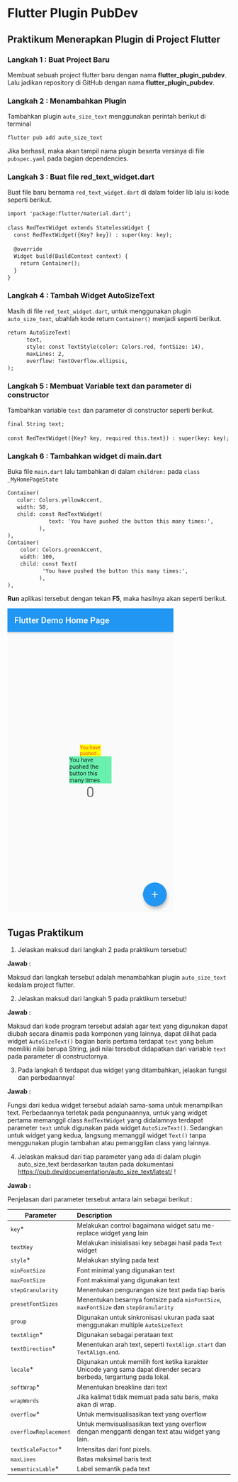 # Flutter Plugin PubDev

## Praktikum Menerapkan Plugin di Project Flutter

### Langkah 1 : Buat Project Baru

Membuat sebuah project flutter baru dengan nama **flutter_plugin_pubdev**. Lalu jadikan repository di GitHub dengan nama **flutter_plugin_pubdev**.

### Langkah 2 : Menambahkan Plugin 

Tambahkan plugin `auto_size_text` menggunakan perintah berikut di terminal

```
flutter pub add auto_size_text
```

Jika berhasil, maka akan tampil nama plugin beserta versinya di file `pubspec.yaml` pada bagian dependencies.

### Langkah 3 : Buat file red_text_widget.dart

Buat file baru bernama `red_text_widget.dart` di dalam folder lib lalu isi kode seperti berikut.

```
import 'package:flutter/material.dart';

class RedTextWidget extends StatelessWidget {
  const RedTextWidget({Key? key}) : super(key: key);

  @override
  Widget build(BuildContext context) {
    return Container();
  }
}
```

### Langkah 4 : Tambah Widget AutoSizeText

Masih di file `red_text_widget.dart`, untuk menggunakan plugin `auto_size_text`, ubahlah kode return `Container()` menjadi seperti berikut.

```
return AutoSizeText(
      text,
      style: const TextStyle(color: Colors.red, fontSize: 14),
      maxLines: 2,
      overflow: TextOverflow.ellipsis,
);
```

### Langkah 5 : Membuat Variable text dan parameter di constructor

Tambahkan variable `text` dan parameter di constructor seperti berikut.

```
final String text;

const RedTextWidget({Key? key, required this.text}) : super(key: key);
```

### Langkah 6 : Tambahkan widget di main.dart

Buka file `main.dart` lalu tambahkan di dalam `children:` pada `class _MyHomePageState`

```
Container(
   color: Colors.yellowAccent,
   width: 50,
   child: const RedTextWidget(
             text: 'You have pushed the button this many times:',
          ),
),
Container(
    color: Colors.greenAccent,
    width: 100,
    child: const Text(
           'You have pushed the button this many times:',
          ),
),
```
**Run** aplikasi tersebut dengan tekan **F5**, maka hasilnya akan seperti berikut.

![screenshot](images/01.png)

## Tugas Praktikum 

1. Jelaskan maksud dari langkah 2 pada praktikum tersebut!

**Jawab :**

Maksud dari langkah tersebut adalah menambahkan plugin `auto_size_text` kedalam project flutter. 

2. Jelaskan maksud dari langkah 5 pada praktikum tersebut!

**Jawab :**

Maksud dari kode program tersebut adalah agar text yang digunakan dapat diubah secara dinamis pada komponen yang lainnya, dapat dilihat pada widget `AutoSizeText()` bagian baris pertama terdapat `text` yang belum memiliki nilai berupa String, jadi nilai tersebut didapatkan dari variable `text` pada parameter di constructornya. 

3. Pada langkah 6 terdapat dua widget yang ditambahkan, jelaskan fungsi dan perbedaannya!

**Jawab :**

Fungsi dari kedua widget tersebut adalah sama-sama untuk menampilkan text. Perbedaannya terletak pada pengunaannya, untuk yang widget pertama memanggil class `RedTextWidget` yang didalamnya terdapat parameter `text` untuk digunakan pada widget `AutoSizeText()`. Sedangkan untuk widget yang kedua, langsung memanggil widget `Text()` tanpa menggunakan plugin tambahan atau pemanggilan class yang lainnya. 

4. Jelaskan maksud dari tiap parameter yang ada di dalam plugin auto_size_text berdasarkan tautan pada dokumentasi https://pub.dev/documentation/auto_size_text/latest/ !

**Jawab :**

Penjelasan dari parameter tersebut antara lain sebagai berikut :

| Parameter     | Description   | 
| ------------- |:--------------| 
| `key`*     | Melakukan control bagaimana widget satu me-replace widget yang lain | 
| `textKey`    | Melakukan inisialisasi key sebagai hasil pada `Text` widget |
| `style`* | Melakukan styling pada text |   
| `minFontSize` | Font minimal yang digunakan text |
| `maxFontSize` | Font maksimal yang digunakan text |
| `stepGranularity` | Menentukan pengurangan size text pada tiap baris |
| `presetFontSizes` | Menentukan besarnya fontsize pada `minFontSize`, `maxFontSize` dan `stepGranularity` |
| `group` | Digunakan untuk sinkronisasi ukuran pada saat menggunakan multiple `AutoSizeText` |
| `textAlign`* | Digunakan sebagai perataan text |
| `textDirection`* | Menentukan arah text, seperti `TextAlign.start` dan `TextAlign.end`. |
| `locale`* | Digunakan untuk memilih font ketika karakter Unicode yang sama dapat dirender secara berbeda, tergantung pada lokal. |
| `softWrap`* | Menentukan breakline dari text |
| `wrapWords` | Jika kalimat tidak memuat pada satu baris, maka akan di wrap. |
| `overflow`* | Untuk memvisualisasikan text yang overflow |
| `overflowReplacement` | Untuk memvisualisasikan text yang overflow dengan mengganti dengan text atau widget yang lain. |
| `textScaleFactor`* | Intensitas dari font pixels. |
| `maxLines` | Batas maksimal baris text |
| `semanticsLable`* | Label semantik pada text |
 







